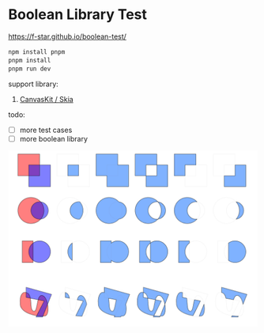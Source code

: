 
# Boolean Library Test

https://f-star.github.io/boolean-test/

```sh
npm install pnpm
pnpm install
pnpm run dev
```

support library:

1. [CanvasKit / Skia](https://skia.org/docs/user/modules/canvaskit/)

todo:

- [ ] more test cases
- [ ] more boolean library

![](./snapshot.png)